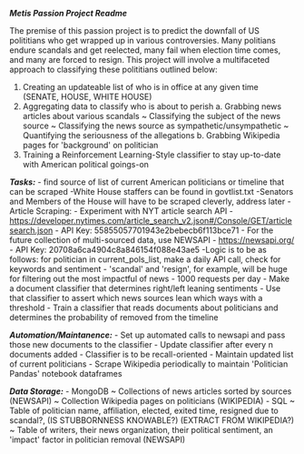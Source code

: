 ***Metis Passion Project Readme***

The premise of this passion project is to predict the downfall of US polititians who get wrapped up in various controversies. Many politians endure scandals and get reelected, many fail when election time comes, and many are forced to resign. This project will involve a multifaceted approach to classifying these polititians outlined below:

1. Creating an updateable list of who is in office at any given time (SENATE, HOUSE, WHITE HOUSE)
2. Aggregating data to classify who is about to perish
    a. Grabbing news articles about various scandals
        ~ Classifying the subject of the news source
        ~ Classifying the news source as sympathetic/unsympathetic
        ~ Quantifying the seriousness of the allegations
    b. Grabbing Wikipedia pages for 'background' on politician
3. Training a Reinforcement Learning-Style classifier to stay up-to-date with American political goings-on

***Tasks:***
    - find source of list of current American politicians or timeline that can be scraped
        -White House staffers can be found in govtlist.txt
        -Senators and Members of the House will have to be scraped cleverly, address later 
    - Article Scraping:
        - Experiment with NYT article search API
        - https://developer.nytimes.com/article_search_v2.json#/Console/GET/articlesearch.json
        - API Key: 55855057701943e2bebecb6f113bce71
        - For the future collection of multi-sourced data, use NEWSAPI
        - https://newsapi.org/
        - API Key: 20708a6ca4904c8a846154f088e43ae5
        -Logic is to be as follows: for politician in current_pols_list, make a daily API call, check for keywords and sentiment
            - 'scandal' and 'resign', for example, will be huge for filtering out the most impactful of news
            - 1000 requests per day
    - Make a document classifier that determines right/left leaning sentiments
    - Use that classifier to assert which news sources lean which ways with a threshold
    - Train a classifier that reads documents about politicians and determines the probability of removed from the timeline
    
***Automation/Maintanence:***
    - Set up automated calls to newsapi and pass those new documents to the classifier
    - Update classifier after every n documents added
        - Classifier is to be recall-oriented
    - Maintain updated list of current politicians
        - Scrape Wikipedia periodically to maintain 'Politician Pandas' notebook dataframes
    
***Data Storage:***
    - MongoDB
        ~ Collections of news articles sorted by sources  (NEWSAPI)
        ~ Collection Wikipedia pages on politicians  (WIKIPEDIA)
    - SQL
        ~ Table of politician name, affiliation, elected, exited time, resigned due to scandal?, (IS STUBBORNNESS KNOWABLE?) (EXTRACT FROM WIKIPEDIA?)
        ~ Table of writers, their news organization, their political sentiment, an 'impact' factor in politician removal (NEWSAPI)